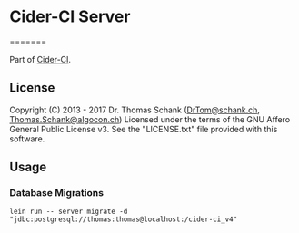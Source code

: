 # Cider-CI Server
=======

Part of [Cider-CI](https://github.com/cider-ci/cider-ci).

## License

Copyright (C) 2013 - 2017 Dr. Thomas Schank  (DrTom@schank.ch, Thomas.Schank@algocon.ch)
Licensed under the terms of the GNU Affero General Public License v3.
See the "LICENSE.txt" file provided with this software.


## Usage

### Database Migrations

    lein run -- server migrate -d "jdbc:postgresql://thomas:thomas@localhost:/cider-ci_v4"

